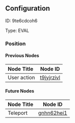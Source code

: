 # <nil>
## Configuration
ID:  9te6cdcoh6

Type: EVAL 








### Position

#### Previous Nodes
| Node Title | Node ID |
| :------------- | ------------ |
| User action  | [t9jyjrzivl](./t9jyjrzivl.md) | 
 
 #### Future Nodes
| Node Title | Node ID |
| :------------- | ------------ |
| Teleport |[gnhn62hei1](./gnhn62hei1.md) | 